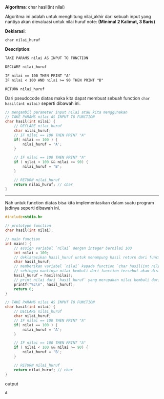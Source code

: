 **Algoritma**: char hasil(int nilai)

Algoritma ini adalah untuk menghitung nilai_akhir dari sebuah input yang nantiya akan dievaluasi untuk nilai huruf note: **(Minimal 2 Kalimat, 3 Baris)**

**Deklarasi**: 

`char nilai_huruf`

**Description**:

```txt
TAKE PARAMS nilai AS INPUT TO FUNCTION

DECLARE nilai_huruf

IF nilai == 100 THEN PRINT "A"
IF nilai < 100 AND nilai >= 90 THEN PRINT "B"

RETURN nilai_huruf
```

Dari pseudocode diatas maka kita dapat membuat sebuah function `char hasil(int nilai)` seperti dibawah ini.

```c
// mengambil parameter input nilai atau kita menggunakan 
// TAKE PARAMS nilai AS INPUT TO FUNCTION
char hasil(int nilai) {  
    // DECLARE nilai_huruf
    char nilai_huruf; 
    // IF nilai == 100 THEN PRINT "A"
    if( nilai == 100 ) { 
        nilai_huruf = 'A';
    } 

    // IF nilai == 100 THEN PRINT "A"
    if ( nilai < 100 && nilai >= 90) { 
        nilai_huruf = 'B';
    }

    // RETURN nilai_huruf
    return nilai_huruf; // char
}
```

--- 

Nah untuk function diatas bisa kita implementasikan dalam suatu program jadinya seperti dibawah ini.

```c
#include<stdio.h>

// prototype function
char hasil(int nilai);

// main function
int main() {
    // assign variabel `nilai` dengan integer bernilai 100 
    int nilai = 100;
    // deklarasikan hasil_huruf untuk menampung hasil return dari function `char hasil(int nilai)` 
    char hasil_huruf;
    // memberikan variabel `nilai` kepada function `char hasil(int nilai)` 
    // sehingga nantinya nilai kembali dari function tersebut akan disimpan ke variabel `hasil_huruf`   
    hasil_huruf = hasil(nilai);
    // print nilai dari `hasil huruf` yang merupakan nilai kembali dari function `hasil`
    printf("%c\n", hasil_huruf); 
    return 0; 
}

// TAKE PARAMS nilai AS INPUT TO FUNCTION
char hasil(int nilai) {  
    // DECLARE nilai_huruf
    char nilai_huruf; 
    // IF nilai == 100 THEN PRINT "A"
    if( nilai == 100 ) { 
        nilai_huruf = 'A';
    } 

    // IF nilai == 100 THEN PRINT "A"
    if ( nilai < 100 && nilai >= 90) { 
        nilai_huruf = 'B';
    }

    // RETURN nilai_huruf
    return nilai_huruf; // char
}
```

output

```
A
```

